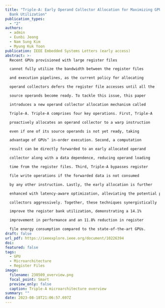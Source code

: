 ```yaml
---
title: "Triple-A: Early Operand Collector Allocation for Maximizing GPU Register
  Bank Utilization"
publication_types:
  - "2"
authors:
  - admin
  - Eunbi Jeong
  - Nam Sung Kim
  - Myung Kuk Yoon
publication: IEEE Embedded Systems Letters (early access)
abstract: >-
  Recent GPUs provisioned with large register files

  cannot fully utilize the bandwidth between the register files

  and execution pipelines, as the current policy for allocating

  operand collectors defers the register file accesses until all the

  source operands become ready. To tackle this issue, this paper

  introduces a new operand collector allocation mechanism called

  Triple-A. Triple-A comprises four key operations. First, Triple-A

  proactively allocates an operand collector to a warp instruction

  even if one of its source operands is not yet ready, taking

  advantage of GPUs’ in-order execution. Second, a computation

  result can be directly forwarded to an early allocated operand

  collector along with a data dependence, reducing operand loading

  time from the register files. Third, Triple-A bypasses register

  file write operations if the forwarded data is not consumed

  by any other instruction. Lastly, the early allocation is further

  enhanced with latency-aware optimization, alleviating the potential performance degradation caused by allocating operand

  collectors aggressively. Together, these techniques synergistically

  improve the register bank utilization, demonstrating a 14.1%

  improvement in performance and an 11.8% reduction in register

  file energy consumption compared to the state-of-the-art GPUs.
draft: false
url_pdf: https://ieeexplore.ieee.org/document/10226394
doi:
featured: false
tags:
  - GPU
  - Microarchitecture
  - Register Files
image:
  filename: 230509_overview.png
  focal_point: Smart
  preview_only: false
  caption: Triple-A microarchitecture overview
summary: ""
date: 2023-08-18T21:06:57.697Z
---
```

